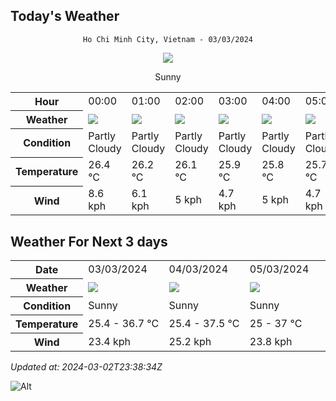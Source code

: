 ## Today's Weather
<div align="center">

`Ho Chi Minh City, Vietnam - 03/03/2024`

<img src="https://cdn.weatherapi.com/weather/64x64/day/113.png"/>

Sunny

</div>


<table>
    <tr>
        <th>Hour</th>
          <td>00:00</div>   <td>01:00</div>   <td>02:00</div>   <td>03:00</div>   <td>04:00</div>   <td>05:00</div>   <td>$${\color{red}06:00}$$</td>   <td>07:00</div>   <td>08:00</div>   <td>09:00</div>   <td>10:00</div>   <td>11:00</div>   <td>12:00</div>   <td>13:00</div>   <td>14:00</div>   <td>15:00</div>   <td>16:00</div>   <td>17:00</div>   <td>18:00</div>   <td>19:00</div>   <td>20:00</div>   <td>21:00</div>   <td>22:00</div>   <td>23:00</div> 
    </tr>
    <tr>
        <th>Weather</th>
        <td><img src="https://cdn.weatherapi.com/weather/64x64/night/116.png"></img></td><td><img src="https://cdn.weatherapi.com/weather/64x64/night/116.png"></img></td><td><img src="https://cdn.weatherapi.com/weather/64x64/night/116.png"></img></td><td><img src="https://cdn.weatherapi.com/weather/64x64/night/116.png"></img></td><td><img src="https://cdn.weatherapi.com/weather/64x64/night/116.png"></img></td><td><img src="https://cdn.weatherapi.com/weather/64x64/night/116.png"></img></td><td><img src="https://cdn.weatherapi.com/weather/64x64/day/116.png"></img></td><td><img src="https://cdn.weatherapi.com/weather/64x64/day/113.png"></img></td><td><img src="https://cdn.weatherapi.com/weather/64x64/day/113.png"></img></td><td><img src="https://cdn.weatherapi.com/weather/64x64/day/113.png"></img></td><td><img src="https://cdn.weatherapi.com/weather/64x64/day/113.png"></img></td><td><img src="https://cdn.weatherapi.com/weather/64x64/day/116.png"></img></td><td><img src="https://cdn.weatherapi.com/weather/64x64/day/113.png"></img></td><td><img src="https://cdn.weatherapi.com/weather/64x64/day/116.png"></img></td><td><img src="https://cdn.weatherapi.com/weather/64x64/day/116.png"></img></td><td><img src="https://cdn.weatherapi.com/weather/64x64/day/116.png"></img></td><td><img src="https://cdn.weatherapi.com/weather/64x64/day/116.png"></img></td><td><img src="https://cdn.weatherapi.com/weather/64x64/day/116.png"></img></td><td><img src="https://cdn.weatherapi.com/weather/64x64/day/113.png"></img></td><td><img src="https://cdn.weatherapi.com/weather/64x64/night/113.png"></img></td><td><img src="https://cdn.weatherapi.com/weather/64x64/night/113.png"></img></td><td><img src="https://cdn.weatherapi.com/weather/64x64/night/113.png"></img></td><td><img src="https://cdn.weatherapi.com/weather/64x64/night/113.png"></img></td><td><img src="https://cdn.weatherapi.com/weather/64x64/night/113.png"></img></td>
    </tr>
    <tr>
        <th>Condition</th>
        <td width="200px">Partly Cloudy </td><td width="200px">Partly Cloudy </td><td width="200px">Partly Cloudy </td><td width="200px">Partly Cloudy </td><td width="200px">Partly Cloudy </td><td width="200px">Partly Cloudy </td><td width="200px">Partly cloudy</td><td width="200px">Sunny</td><td width="200px">Sunny</td><td width="200px">Sunny</td><td width="200px">Sunny</td><td width="200px">Partly Cloudy </td><td width="200px">Sunny</td><td width="200px">Partly Cloudy </td><td width="200px">Partly Cloudy </td><td width="200px">Partly Cloudy </td><td width="200px">Partly Cloudy </td><td width="200px">Partly Cloudy </td><td width="200px">Sunny</td><td width="200px">Clear </td><td width="200px">Clear </td><td width="200px">Clear </td><td width="200px">Clear </td><td width="200px">Clear </td>
    </tr>
    <tr>
        <th>Temperature</th>
        <td>26.4 °C</td><td>26.2 °C</td><td>26.1 °C</td><td>25.9 °C</td><td>25.8 °C</td><td>25.7 °C</td><td>25 °C</td><td>26.4 °C</td><td>28.4 °C</td><td>30.4 °C</td><td>32.3 °C</td><td>34 °C</td><td>35.7 °C</td><td>36.7 °C</td><td>36.3 °C</td><td>35.2 °C</td><td>33.8 °C</td><td>32.2 °C</td><td>29.7 °C</td><td>27.8 °C</td><td>27 °C</td><td>26.9 °C</td><td>26.8 °C</td><td>26.5 °C</td>
    </tr>
    <tr>
        <th>Wind</th>
        <td>8.6 kph</td><td>6.1 kph</td><td>5 kph</td><td>4.7 kph</td><td>5 kph</td><td>4.7 kph</td><td>9 kph</td><td>4.3 kph</td><td>5.8 kph</td><td>6.1 kph</td><td>6.5 kph</td><td>6.5 kph</td><td>3.6 kph</td><td>1.1 kph</td><td>13.3 kph</td><td>19.8 kph</td><td>20.9 kph</td><td>22.7 kph</td><td>23 kph</td><td>23.4 kph</td><td>23 kph</td><td>23 kph</td><td>23 kph</td><td>22.7 kph</td>
    </tr>
</table>


## Weather For Next 3 days


<table>
    <tr>
        <th>Date</th>
        <td>03/03/2024</td><td>04/03/2024</td><td>05/03/2024</td>
    </tr>
    <tr>
        <th>Weather</th>
        <td><img src="https://cdn.weatherapi.com/weather/64x64/day/113.png"></img></td><td><img src="https://cdn.weatherapi.com/weather/64x64/day/113.png"></img></td><td><img src="https://cdn.weatherapi.com/weather/64x64/day/113.png"></img></td>
    </tr>
    <tr>
        <th>Condition</th>
        <td width="200px">Sunny</td><td width="200px">Sunny</td><td width="200px">Sunny</td>
    </tr>
    <tr>
        <th>Temperature</th>
        <td>25.4 -  36.7 °C</td><td>25.4 -  37.5 °C</td><td>25 -  37 °C</td>
    </tr>
    <tr>
        <th>Wind</th>
        <td>23.4 kph</td><td>25.2 kph</td><td>23.8 kph</td>
    </tr>
</table>


*Updated at: 2024-03-02T23:38:34Z*

![Alt](https://repobeats.axiom.co/api/embed/7d451ae2cdef1648d2e14e5cc714356b2ebae209.svg "Repobeats analytics image")